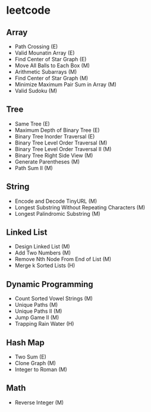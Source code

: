 # leetcode

## Array
 - Path Crossing (E)
 - Valid Mounatin Array (E)
 - Find Center of Star Graph (E)
 - Move All Balls to Each Box (M)
 - Arithmetic Subarrays (M)
 - Find Center of Star Graph (M)
 - Minimize Maximum Pair Sum in Array (M)
 - Valid Sudoku (M)

## Tree
 - Same Tree (E)
 - Maximum Depth of Binary Tree (E)
 - Binary Tree Inorder Traversal (E)
 - Binary Tree Level Order Traversal (M)
 - Binary Tree Level Order Traversal II (M)
 - Binary Tree Right Side View (M)
 - Generate Parentheses (M)
 - Path Sum II (M)


## String
 - Encode and Decode TinyURL (M)
 - Longest Substring Without Repeating Characters (M)
 - Longest Palindromic Substring (M)
 
## Linked List
 - Design Linked List (M)
 - Add Two Numbers (M)
 - Remove Nth Node From End of List (M)
 - Merge k Sorted Lists (H)

## Dynamic Programming
 - Count Sorted Vowel Strings (M)
 - Unique Paths (M)
 - Unique Paths II (M)
 - Jump Game II (M)
 - Trapping Rain Water (H)

## Hash Map
 - Two Sum (E)
 - Clone Graph (M)
 - Integer to Roman (M)

## Math
 - Reverse Integer (M)
 
